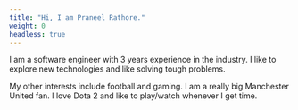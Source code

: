 ```yaml
---
title: "Hi, I am Praneel Rathore."
weight: 0
headless: true
---
```


I am a software engineer with 3 years experience in the industry. I like to explore new technologies and like solving tough problems.

My other interests include football and gaming. I am a really big Manchester United fan. I love Dota 2 and like to play/watch whenever I get time.
